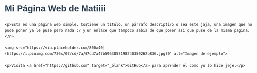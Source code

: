 <!DOCTYPE html>
<html lang="es">
<head>
    <meta charset="UTF-8">
    <meta name="viewport" content="width=device-width, initial-scale=1.0">
    <title>Mi Página Web de Matiiii</title>
    <style>
        body {
            font-family: Arial, sans-serif;
            max-width: 800px;
            margin: 0 auto;
            padding: 20px;
            line-height: 1.6;
        }
        h1 {
            color: #2c3e50;
        }
        img {
            max-width: 100%;
            height: auto;
            display: block;
            margin: 20px 0;
        }
        a {
            color: #3498db;
            text-decoration: none;
        }
        a:hover {
            text-decoration: underline;
        }
    </style>
</head>
<body>
    <h1>Mi Página Web de Matiiii</h1>
    
    <p>Esta es una página web simple. Contiene un título, un párrafo descriptivo o sea este jaja, una imagen que no pude poner ya le puse pero nada :/ y un enlace que tampoco sabia de que poner asi que puse de la misma pagina.</p>
    
    <img src="https://via.placeholder.com/800x40](https://i.pinimg.com/736x/07/cd/7a/07cd7a47b5963057198240350262b836.jpg)0" alt="Imagen de ejemplo">
    
    <p>Visita <a href="https://github.com" target="_blank">GitHub</a> para aprender el cómo yo lo hice jeje.</p>
</body>
</html>
